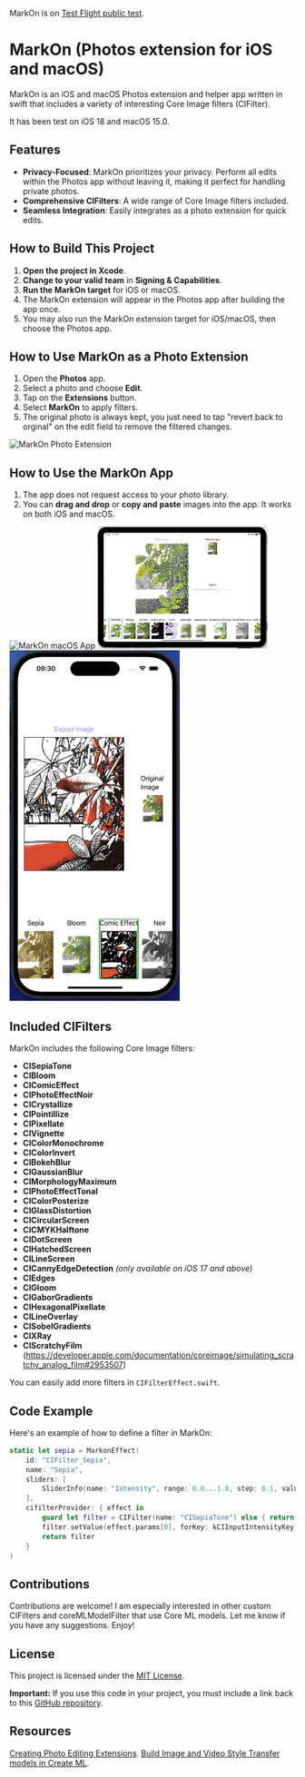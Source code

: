 
MarkOn is on [Test Flight public test](https://testflight.apple.com/join/R9qnqvpZ).

# MarkOn (Photos extension for iOS and macOS)

MarkOn is an iOS and macOS Photos extension and helper app written in swift that includes a variety of interesting Core Image filters (CIFilter).

It has been test on iOS 18 and macOS 15.0.

## Features

- **Privacy-Focused**: MarkOn prioritizes your privacy. Perform all edits within the Photos app without leaving it, making it perfect for handling private photos.
- **Comprehensive CIFilters**: A wide range of Core Image filters included.
- **Seamless Integration**: Easily integrates as a photo extension for quick edits.


## How to Build This Project

1. **Open the project in Xcode**.
2. **Change to your valid team** in **Signing & Capabilities**.
3. **Run the MarkOn target** for iOS or macOS.
4. The MarkOn extension will appear in the Photos app after building the app once.
5. You may also run the MarkOn extension target for iOS/macOS, then choose the Photos app.

## How to Use MarkOn as a Photo Extension

1. Open the **Photos** app.
2. Select a photo and choose **Edit**.
3. Tap on the **Extensions** button.
4. Select **MarkOn** to apply filters.
5. The original photo is always kept, you just need to tap "revert back to orginal" on the edit field to remove the filtered changes.

<!-- Github doesnot display gif in html  -->
![MarkOn Photo Extension](ReadMEAssets/MarkOn_IPhonePhotoExtension.gif)

## How to Use the MarkOn App

1. The app does not request access to your photo library.
2. You can **drag and drop** or **copy and paste** images into the app. It works on both iOS and macOS.

<img src="ReadMEAssets/MarkOn_MacOSApp.png" alt="MarkOn macOS App" width="300" />
<img src="ReadMEAssets/MarkOn_iPadApp.png" alt="MarkOn iPad App" width="300" />
<img src="ReadMEAssets/MarkOn_iOSApp.png" alt="MarkOn iOS App" width="300" />

## Included CIFilters

MarkOn includes the following Core Image filters:

- **CISepiaTone**
- **CIBloom**
- **CIComicEffect**
- **CIPhotoEffectNoir**
- **CICrystallize**
- **CIPointillize**
- **CIPixellate**
- **CIVignette**
- **CIColorMonochrome**
- **CIColorInvert**
- **CIBokehBlur**
- **CIGaussianBlur**
- **CIMorphologyMaximum**
- **CIPhotoEffectTonal**
- **CIColorPosterize**
- **CIGlassDistortion**
- **CICircularScreen**
- **CICMYKHalftone**
- **CIDotScreen**
- **CIHatchedScreen**
- **CILineScreen**
- **CICannyEdgeDetection** *(only available on iOS 17 and above)*
- **CIEdges**
- **CIGloom**
- **CIGaborGradients**
- **CIHexagonalPixellate**
- **CILineOverlay**
- **CISobelGradients**
- **CIXRay**
- **CIScratchyFilm** (https://developer.apple.com/documentation/coreimage/simulating_scratchy_analog_film#2953507)



You can easily add more filters in `CIFilterEffect.swift`.

## Code Example

Here's an example of how to define a filter in MarkOn:

```swift
static let sepia = MarkonEffect(
    id: "CIFilter_Sepia",
    name: "Sepia",
    sliders: [
        SliderInfo(name: "Intensity", range: 0.0...1.0, step: 0.1, value: 0.8)
    ],
    cifilterProvider: { effect in
        guard let filter = CIFilter(name: "CISepiaTone") else { return nil }
        filter.setValue(effect.params[0], forKey: kCIInputIntensityKey)
        return filter
    }
)
```

## Contributions

Contributions are welcome! I am especially interested in other custom CIFilters and coreMLModelFilter that use Core ML models. Let me know if you have any suggestions. Enjoy!


## License

This project is licensed under the [MIT License](License.txt). 

**Important:** If you use this code in your project, you must include a link back to this [GitHub repository](https://github.com/abcde12321/Markon/).


## Resources

[Creating Photo Editing Extensions](https://developer.apple.com/documentation/photokit/creating_photo_editing_extensions/).
[Build Image and Video Style Transfer models in Create ML](https://developer.apple.com/videos/play/wwdc2020/10642/).

